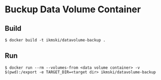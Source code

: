 # Buckup Data Volume Container

## Build
```
$ docker build -t ikmski/datavolume-backup .
```

## Run
```
$ docker run --rm --volumes-from <data volume container> -v $(pwd):/export -e TARGET_DIR=<target dir> ikmski/datavolume-backup
```
